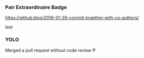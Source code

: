 ### Pair Extraordinaire Badge

https://github.blog/2018-01-29-commit-together-with-co-authors/

test

### YOLO

Merged a pull request without code review
ff
